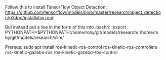 


Follow this to install TensorFlow Object Detection: https://github.com/tensorflow/models/blob/master/research/object_detection/g3doc/installation.md

But instead put a line in the form of this into .bashrc:
export PYTHONPATH=$PYTHONPATH:/home/roby/git/models/research/:/home/roby/git/models/research/slim/



Prereqs:
sudo apt install ros-kinetic-ros-control ros-kinetic-ros-controllers ros-kinetic-gazebo-ros ros-kinetic-gazebo-ros-control 

